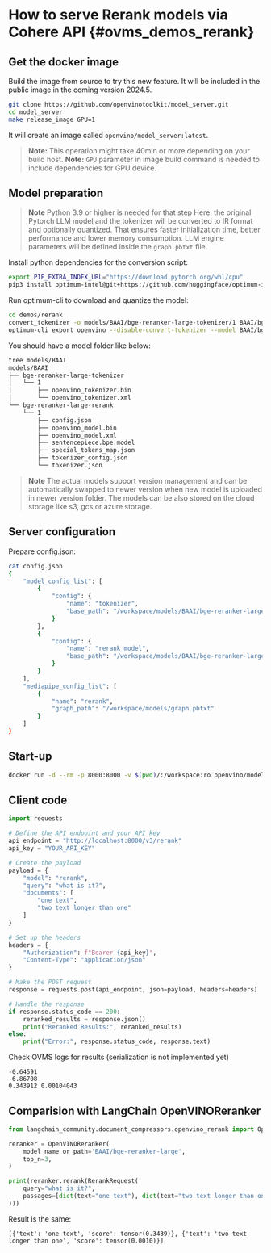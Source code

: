 # How to serve Rerank models via Cohere API {#ovms_demos_rerank}

## Get the docker image

Build the image from source to try this new feature. It will be included in the public image in the coming version 2024.5.
```bash
git clone https://github.com/openvinotoolkit/model_server.git
cd model_server
make release_image GPU=1
```
It will create an image called `openvino/model_server:latest`.
> **Note:** This operation might take 40min or more depending on your build host.
> **Note:** `GPU` parameter in image build command is needed to include dependencies for GPU device.

## Model preparation
> **Note** Python 3.9 or higher is needed for that step
Here, the original Pytorch LLM model and the tokenizer will be converted to IR format and optionally quantized.
That ensures faster initialization time, better performance and lower memory consumption.
LLM engine parameters will be defined inside the `graph.pbtxt` file.

Install python dependencies for the conversion script:
```bash
export PIP_EXTRA_INDEX_URL="https://download.pytorch.org/whl/cpu"
pip3 install optimum-intel@git+https://github.com/huggingface/optimum-intel.git  openvino-tokenizers[transformers]==2024.4.* openvino==2024.4.* nncf>=2.11.0 sentence_transformers==3.1.1 openai "transformers<4.45"
```

Run optimum-cli to download and quantize the model:
```bash
cd demos/rerank
convert_tokenizer -o models/BAAI/bge-reranker-large-tokenizer/1 BAAI/bge-reranker-large
optimum-cli export openvino --disable-convert-tokenizer --model BAAI/bge-reranker-large --task text-classification --trust-remote-code models/BAAI/bge-reranker-large-rerank/1
```

You should have a model folder like below:
```bash
tree models/BAAI
models/BAAI
├── bge-reranker-large-tokenizer
│   └── 1
│       ├── openvino_tokenizer.bin
│       └── openvino_tokenizer.xml
└── bge-reranker-large-rerank
    └── 1
        ├── config.json
        ├── openvino_model.bin
        ├── openvino_model.xml
        ├── sentencepiece.bpe.model
        ├── special_tokens_map.json
        ├── tokenizer_config.json
        └── tokenizer.json
```
> **Note** The actual models support version management and can be automatically swapped to newer version when new model is uploaded in newer version folder. The models can be also stored on the cloud storage like s3, gcs or azure storage.


## Server configuration
Prepare config.json:
```bash
cat config.json
{
    "model_config_list": [
        {
            "config": {
                "name": "tokenizer",
                "base_path": "/workspace/models/BAAI/bge-reranker-large-tokenizer"
            }
        },
        {
            "config": {
                "name": "rerank_model",
                "base_path": "/workspace/models/BAAI/bge-reranker-large-rerank"
            }
        }
    ],
    "mediapipe_config_list": [
        {
            "name": "rerank",
            "graph_path": "/workspace/models/graph.pbtxt"
        }
    ]
}

```


## Start-up
```bash
docker run -d --rm -p 8000:8000 -v $(pwd)/:/workspace:ro openvino/model_server:latest --port 9000 --rest_port 8000 --config_path /workspace/config.json
```

## Client code


```python
import requests

# Define the API endpoint and your API key
api_endpoint = "http://localhost:8000/v3/rerank"
api_key = "YOUR_API_KEY"

# Create the payload
payload = {
    "model": "rerank",
    "query": "what is it?",
    "documents": [
        "one text",
        "two text longer than one"
    ]
}

# Set up the headers
headers = {
    "Authorization": f"Bearer {api_key}",
    "Content-Type": "application/json"
}

# Make the POST request
response = requests.post(api_endpoint, json=payload, headers=headers)

# Handle the response
if response.status_code == 200:
    reranked_results = response.json()
    print("Reranked Results:", reranked_results)
else:
    print("Error:", response.status_code, response.text)

```

Check OVMS logs for results (serialization is not implemented yet)

```
-0.64591
-6.86708
0.343912 0.00104043 
```

## Comparision with LangChain OpenVINOReranker

```python
from langchain_community.document_compressors.openvino_rerank import OpenVINOReranker, RerankRequest

reranker = OpenVINOReranker(
    model_name_or_path='BAAI/bge-reranker-large',
    top_n=3,
)

print(reranker.rerank(RerankRequest(
    query="what is it?",
    passages=[dict(text="one text"), dict(text="two text longer than one")]
)))

```

Result is the same:

```
[{'text': 'one text', 'score': tensor(0.3439)}, {'text': 'two text longer than one', 'score': tensor(0.0010)}]
```
